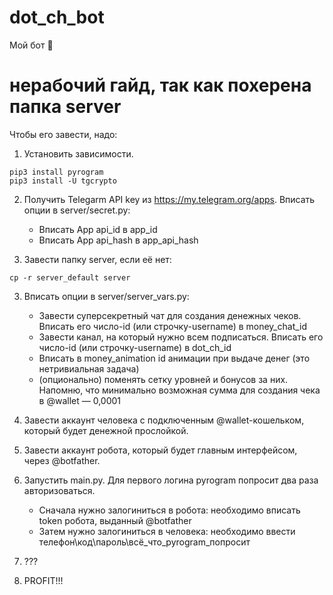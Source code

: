 # dot_ch_bot

Мой бот 🤡

# нерабочий гайд, так как похерена папка server

Чтобы его завести, надо:

1. Установить зависимости.
```
pip3 install pyrogram
pip3 install -U tgcrypto
```

2. Получить Telegarm API key из https://my.telegram.org/apps. Вписать опции в server/secret.py:
   - Вписать App api_id в app_id
   - Вписать App api_hash в app_api_hash

3. Завести папку server, если её нет:
```
cp -r server_default server
```

3. Вписать опции в server/server_vars.py:
   - Завести суперсекретный чат для создания денежных чеков. Вписать его число-id (или строчку-username) в money_chat_id
   - Завести канал, на который нужно всем подписаться. Вписать его число-id (или строчку-username) в dot_ch_id
   - Вписать в money_animation id анимации при выдаче денег (это нетривиальная задача)
   - (опционально) поменять сетку уровней и бонусов за них. Напомню, что минимально возможная сумма для создания чека в @wallet — 0,0001

4. Завести аккаунт человека с подключенным @wallet-кошельком, который будет денежной прослойкой.

5. Завести аккаунт робота, который будет главным интерфейсом, через @botfather.


6. Запустить main.py. Для первого логина pyrogram попросит два раза авторизоваться.
   - Сначала нужно залогиниться в робота: необходимо вписать token робота, выданный @botfather
   - Затем нужно залогиниться в человека: необходимо ввести телефон\код\пароль\всё_что_pyrogram_попросит

7. ???

8. PROFIT!!!
